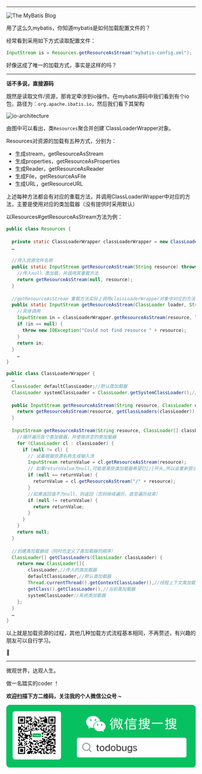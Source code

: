 ------

![The MyBatis Blog](https://3.bp.blogspot.com/-HKtWXLIvvdk/T6VWCexS-qI/AAAAAAAAATo/QmRUDiFjWd0/s1600/mybatis-superbird-small.png)



用了这么久mybatis，你知道mybatis是如何加载配置文件的？

经常看到采用如下方式读取配置文件：

```java
InputStream is = Resources.getResourceAsStream("mybatis-config.xml");
```

好像这成了唯一的加载方式，事实是这样的吗？

------



**话不多说，直接源码**

既然是读取文件/资源，那肯定牵涉到io操作。在mybatis源码中我们看到有个io包，路径为：`org.apache.ibatis.io`，然后我们看下其架构

![io-architecture](./sources/io-architecture.png)



由图中可以看出，类`Resources`聚合并创建`ClassLoaderWrapper对象。

Resources对资源的加载有五种方式，分别为：

- 生成stream，getResourceAsStream
- 生成properties，getResourceAsProperties
- 生成Reader，getResourceAsReader
- 生成File，getResourceAsFile
- 生成URL，getResourceURL

上述每种方法都会有对应的重载方法，并调用ClassLoaderWrapper中对应的方法，主要是使用对应的类加载器（没有提供时采用默认）

以Resources#getResourceAsStream方法为例：

```java
public class Resources {
  
  private static ClassLoaderWrapper classLoaderWrapper = new ClassLoaderWrapper();
  …
    
  //传入资源文件名称
  public static InputStream getResourceAsStream(String resource) throws IOException {
    //传入null 类加载，并调用其重载方法
    return getResourceAsStream(null, resource);
  }

  //getResourceAsStream 重载方法实际上调用classLoaderWrapper对象中对应的方法
  public static InputStream getResourceAsStream(ClassLoader loader, String resource) throws IOException {
    //具体调用
    InputStream in = classLoaderWrapper.getResourceAsStream(resource, loader);
    if (in == null) {
      throw new IOException("Could not find resource " + resource);
    }
    return in;
  }
	…
}
```

```java
public class ClassLoaderWrapper {
  …
  ClassLoader defaultClassLoader;//默认类加载器
  ClassLoader systemClassLoader = ClassLoader.getSystemClassLoader();//系统类加载器
  
  public InputStream getResourceAsStream(String resource, ClassLoader classLoader) {
    return getResourceAsStream(resource, getClassLoaders(classLoader));
  }
  
  InputStream getResourceAsStream(String resource, ClassLoader[] classLoader) {
    //循环遍历各个类加载器，并使用非空的类加载器
    for (ClassLoader cl : classLoader) {
      if (null != cl) {
        // 试着根据资源名称生成输入流
        InputStream returnValue = cl.getResourceAsStream(resource);
        // 如果returnValue为null,可能是某些类加载器希望已[/]开头,所以会重新尝试加载
        if (null == returnValue) {
          returnValue = cl.getResourceAsStream("/" + resource);
        }
        //如果返回值不为null，则返回（否则继续遍历，直至遍历结束）
        if (null != returnValue) {
          return returnValue;
        }
      }
    }
    return null;
  }
  
  //创建类加载器组（同时也定义了类加载器的顺序）
  ClassLoader[] getClassLoaders(ClassLoader classLoader) {
    return new ClassLoader[]{
        classLoader,//传入的类加载器
        defaultClassLoader,//默认类加载器
        Thread.currentThread().getContextClassLoader(),//线程上下文类加载器
        getClass().getClassLoader(),//当前类加载器
        systemClassLoader//系统类加载器
    };
  }
  …
}
```

以上就是加载资源的过程，其他几种加载方式流程基本相同，不再赘述，有兴趣的朋友可以自行学习。



------

微观世界，达观人生。

做一名踏实的coder ！



**欢迎扫描下方二维码，关注我的个人微信公众号 ~**



![todobugs](todobugs.png)

